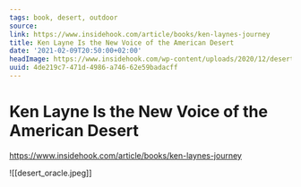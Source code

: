 ```yaml
---
tags: book, desert, outdoor
source:
link: https://www.insidehook.com/article/books/ken-laynes-journey
title: Ken Layne Is the New Voice of the American Desert
date: '2021-02-09T20:50:00+02:00'
headImage: https://www.insidehook.com/wp-content/uploads/2020/12/desert_oracle.jpg?resize=1200,800
uuid: 4de219c7-471d-4986-a746-62e59badacff
---
```


# Ken Layne Is the New Voice of the American Desert
https://www.insidehook.com/article/books/ken-laynes-journey

![[desert_oracle.jpeg]]
